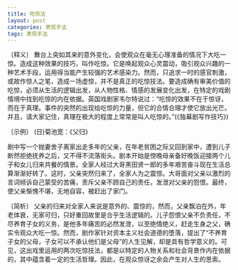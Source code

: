 ```yaml
---
title: 吃惊法
layout: post
categories: 表现手法
tags: 表现手法
---
```


〔释义〕 舞台上突如其来的意外变化，会使观众在毫无心理准备的情况下大吃一惊。造成这种效果的技巧，叫作吃惊。它是唤起观众心灵震动，吸引观众兴趣的一种艺术手段，运用得当能产生较强的艺术感染力。然而，只追求一时的感官刺激，或故作惊人之笔，造成一场虚惊，并不是真正的吃惊技法。要造成确有审美价值的吃惊，必须从生活的逻辑出发，从人物性格、情感的发展变化出发，在特定的戏剧情境中找到吃惊的内在依据。英国戏剧家韦尔特说过：“吃惊的效果不在于惊讶，而在于真理。事件的突然的出现给吃惊的力量，但它的合情合理才使它放出光芒。并且，请大家记住，真理在极大的程度上常常是叫人吃惊的。”(《独幕剧写作技巧》)

〔示例〕 (日)菊池宽：《父归》

剧中写一个抛妻舍子离家出走多年的父亲，在年老贫困之际又回到家中，遭到儿子断然拒绝抚养之后，又不得不流落街头。剧本开始是傍晚母亲备好晚饭迎接两个儿子和女儿归来共餐的情景。全家人经过大哥黑田贤一郎的多年艰苦奋斗现在生活总算渐渐好转了。这时，父亲突然归来了，全家人为之震惊。大哥面对父亲以激烈的言词倾诉自己蒙受的苦痛，责斥父亲不顾自己的责任，发泄对父亲的怨恨。最终，使父亲惭愧不堪，无地自容，被赶出了家门。

〔简析〕 父亲的归来对全家人来说是意外的、震惊的，然而，父亲飘泊在外，年老体衰，无家可归，只好重回故里是合乎生活逻辑的。儿子怨恨父亲不负责任，不尽养育子女的义务，是他多年痛苦的必然发泄，以至绝情绝义，赶走生身之父，确实令观众大吃一惊。然而，剧作家针对资本主义社会道德的堕落，提出了“不养育子女的父母，子女可以不承认他们是父母”的人生见解，却是具有哲学意义的。可见，这出戏里运用的两次吃惊技法，都是以特定的人物关系和社会背景作内在依据的，其中蕴含着一定的生活哲理。因此，在观众惊讶之余会产生对人生的思索。 